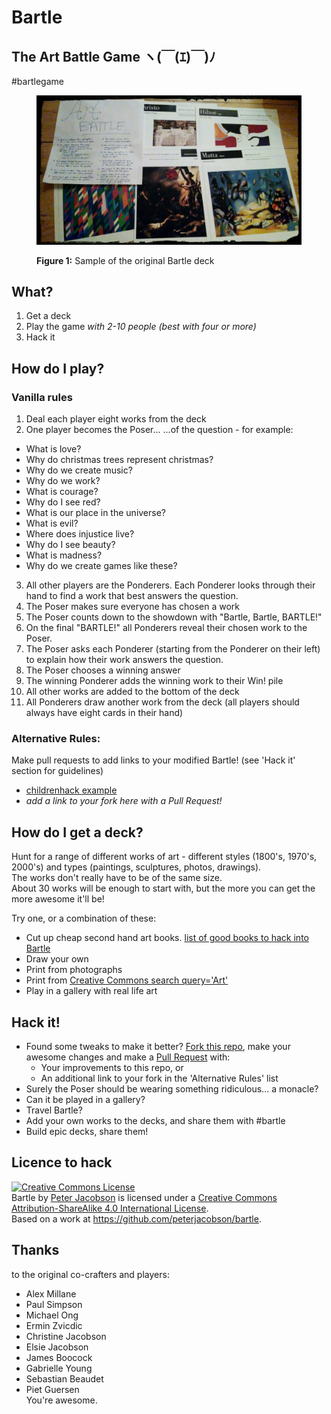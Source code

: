 # Bartle
## The Art Battle Game ヽ(￣(ｴ)￣)ﾉ
#bartlegame 
<figure>
  <img src="/images/bartle-v1-small.JPG" alt="Sample of first Bartle deck and instructions"><br>
  <figcaption>
    <p><strong>Figure 1:</strong> Sample of the original Bartle deck</p>
  </figcaption>
</figure>

## What?
1. Get a deck
2. Play the game *with 2-10 people (best with four or more)*
3. Hack it

## How do I play?

### Vanilla rules
1. Deal each player eight works from the deck
2. One player becomes the Poser... ...of the question - for example:
  - What is love?
  - Why do christmas trees represent christmas?
  - Why do we create music?
  - Why do we work?
  - What is courage?
  - Why do I see red?
  - What is our place in the universe?
  - What is evil?
  - Where does injustice live?
  - Why do I see beauty?
  - What is madness?
  - Why do we create games like these?
3. All other players are the Ponderers. Each Ponderer looks through their hand to find a work that best answers the question.
4. The Poser makes sure everyone has chosen a work
5. The Poser counts down to the showdown with "Bartle, Bartle, BARTLE!"
6. On the final "BARTLE!" all Ponderers reveal their chosen work to the Poser.
7. The Poser asks each Ponderer (starting from the Ponderer on their left) to explain how their work answers the question.
8. The Poser chooses a winning answer
9. The winning Ponderer adds the winning work to their Win! pile
10. All other works are added to the bottom of the deck
11. All Ponderers draw another work from the deck (all players should always have eight cards in their hand)

### Alternative Rules:
Make pull requests to add links to your modified Bartle! (see 'Hack it' section for guidelines)
- [childrenhack example](#)
- *add a link to your fork here with a Pull Request!*

## How do I get a deck?
Hunt for a range of different works of art - different styles (1800's, 1970's, 2000's) and types (paintings, sculptures, photos, drawings).  
The works don't really have to be of the same size.  
About 30 works will be enough to start with, but the more you can get the more awesome it'll be!

Try one, or a combination of these:
- Cut up cheap second hand art books. [list of good books to hack into Bartle](/bartleable-books.md)
- Draw your own
- Print from photographs
- Print from [Creative Commons search query='Art'](https://www.google.co.nz/search?site=imghp&tbm=isch&q=art&tbs=sur:fc&gws_rd=cr&ei=Xx99VquCEoeqjwOV3KSICQ)
- Play in a gallery with real life art

## Hack it!
- Found some tweaks to make it better? [Fork this repo](https://help.github.com/articles/fork-a-repo/), make your awesome changes and make a [Pull Request](https://help.github.com/articles/using-pull-requests/) with:
  - Your improvements to this repo, or
  - An additional link to your fork in the 'Alternative Rules' list
- Surely the Poser should be wearing something ridiculous... a monacle?
- Can it be played in a gallery?
- Travel Bartle?
- Add your own works to the decks, and share them with #bartle
- Build epic decks, share them!

## Licence to hack

<a rel="license" href="http://creativecommons.org/licenses/by-sa/4.0/"><img alt="Creative Commons License" style="border-width:0" src="https://i.creativecommons.org/l/by-sa/4.0/88x31.png" /></a><br /><span xmlns:dct="http://purl.org/dc/terms/" property="dct:title">Bartle</span> by <a xmlns:cc="http://creativecommons.org/ns#" href="https://github.com/peterjacobson/bartle" property="cc:attributionName" rel="cc:attributionURL">Peter Jacobson</a> is licensed under a <a rel="license" href="http://creativecommons.org/licenses/by-sa/4.0/">Creative Commons Attribution-ShareAlike 4.0 International License</a>.<br />Based on a work at <a xmlns:dct="http://purl.org/dc/terms/" href="https://github.com/peterjacobson/bartle" rel="dct:source">https://github.com/peterjacobson/bartle</a>.

## Thanks
to the original co-crafters and players:
- Alex Millane
- Paul Simpson
- Michael Ong
- Ermin Zvicdic
- Christine Jacobson
- Elsie Jacobson
- James Boocock
- Gabrielle Young
- Sebastian Beaudet
- Piet Guersen  
You're awesome.
